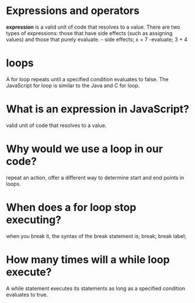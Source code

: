 # Expressions and operators

**expression** is a valid unit of code that resolves to a value. There are two types of expressions: those that have side effects (such as assigning values) and those that purely evaluate.
    - side effects; x = 7
    -evaluate; 3 + 4

# loops
A for loop repeats until a specified condition evaluates to false. The JavaScript for loop is similar to the Java and C for loop.

# What is an expression in JavaScript?
valid unit of code that resolves to a value.

# Why would we use a loop in our code?
repeat an action, offer a different way to determine start and end points in loops. 

# When does a for loop stop executing?
when you break it, the syntax of the break statement is;
break;
break label;

# How many times will a while loop execute?
A while statement executes its statements as long as a specified condition evaluates to true. 

